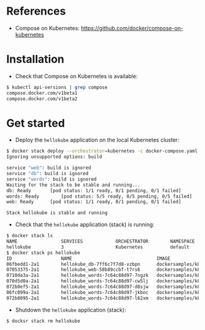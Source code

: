 # References

* Compose on Kubernetes: https://github.com/docker/compose-on-kubernetes

# Installation

* Check that Compose on Kubernetes is available:
```bash
$ kubectl api-versions | grep compose
compose.docker.com/v1beta1
compose.docker.com/v1beta2
```

# Get started
* Deploy the `hellokube` application on the local Kubernetes cluster:
```bash
$ docker stack deploy --orchestrator=kubernetes -c docker-compose.yaml hellokube
Ignoring unsupported options: build

service "web": build is ignored
service "db": build is ignored
service "words": build is ignored
Waiting for the stack to be stable and running...
db: Ready		[pod status: 1/1 ready, 0/1 pending, 0/1 failed]
words: Ready		[pod status: 5/5 ready, 0/5 pending, 0/5 failed]
web: Ready		[pod status: 1/1 ready, 0/1 pending, 0/1 failed]

Stack hellokube is stable and running
```

* Check that the `hellokube` application (stack) is running:
```bash
$ docker stack ls
NAME                SERVICES            ORCHESTRATOR        NAMESPACE
hellokube           3                   Kubernetes          default
$ docker stack ps hellokube
ID                  NAME                               IMAGE                             NODE                DESIRED STATE       CURRENT STATE            ERROR               PORTS
06fbedd1-2a1        hellokube_db-7ff6c7f7d8-vzbpn      dockersamples/k8s-wordsmith-db    docker-desktop      Running             Running 41 seconds ago                       
07053375-2a1        hellokube_web-58b89ccbf-t7rs6      dockersamples/k8s-wordsmith-web   docker-desktop      Running             Running 41 seconds ago                       *:0->80/tcp
0710da3a-2a1        hellokube_words-7c64c88d97-7ngzk   dockersamples/k8s-wordsmith-api   docker-desktop      Running             Running 40 seconds ago                       
070d5d0a-2a1        hellokube_words-7c64c88d97-cw5lj   dockersamples/k8s-wordsmith-api   docker-desktop      Running             Running 40 seconds ago                       
072b0ef5-2a1        hellokube_words-7c64c88d97-d8sjw   dockersamples/k8s-wordsmith-api   docker-desktop      Running             Running 40 seconds ago                       
06fc099a-2a1        hellokube_words-7c64c88d97-jkbnc   dockersamples/k8s-wordsmith-api   docker-desktop      Running             Running 41 seconds ago                       
072b8095-2a1        hellokube_words-7c64c88d97-l62xm   dockersamples/k8s-wordsmith-api   docker-desktop      Running             Running 40 seconds ago                       
```

* Shutdown the `hellokube` application (stack):
```bash
$ docksr stack rm hellokube
```


